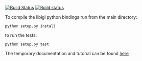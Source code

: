 [![Build Status](https://travis-ci.com/geometryprocessing/libigl-python-bindings.svg?branch=master)](https://travis-ci.com/geometryprocessing/libigl-python-bindings)
[![Build status](https://ci.appveyor.com/api/projects/status/gti6d6encnc6akvr?svg=true)](https://ci.appveyor.com/project/teseoch/libigl-python-bindings)


To compile the libigl python bindings run from the main directory:
```
python setup.py install
````


to run the tests:
```
python setup.py test
```

The temporary documentation and tutorial can be found [here](https://geometryprocessing.github.io/libigl-python-bindings/tutorials/)
